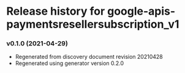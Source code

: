 # Release history for google-apis-paymentsresellersubscription_v1

### v0.1.0 (2021-04-29)

* Regenerated from discovery document revision 20210428
* Regenerated using generator version 0.2.0


